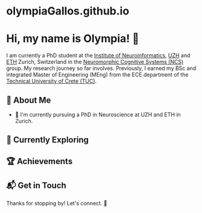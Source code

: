 # olympiaGallos.github.io

# Hi, my name is Olympia! 👋

I am currently a PhD student at the [Institute of Neuroinformatics](https://www.ini.uzh.ch/en.html), [UZH](https://www.uzh.ch/en.html) and [ETH](https://ethz.ch/en.html) Zurich, Switzerland in the [Neuromorphic Cognitive Systems (NCS)](https://www.ini.uzh.ch/en/research/groups/ncs.html) group. 
My research journey so far involves. 
Previously, I earned my BSc and integrated Master of Engineering (MEng) from the ECE department of the [Technical University of Crete (TUC)](https://www.tuc.gr/en/home). 

## 🚀 About Me

- 🔭 I'm currently pursuing a PhD in Neuroscience at UZH and ETH in Zurich.

## 🌱 Currently Exploring

## 🏆 Achievements

## 📬 Get in Touch

Thanks for stopping by! Let's connect. 🚀
